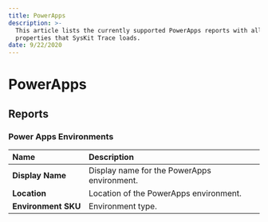```yaml
---
title: PowerApps
description: >-
  This article lists the currently supported PowerApps reports with all of the
  properties that SysKit Trace loads.
date: 9/22/2020
---
```


# PowerApps

## Reports

### Power Apps Environments

| Name | Description |
| :--- | :--- |
| **Display Name** | Display name for the PowerApps environment. |
| **Location** | Location of the PowerApps environment. |
| **Environment SKU** | Environment type. |

